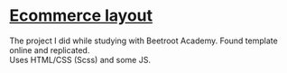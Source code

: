 # [Ecommerce layout](https://lesovikova.github.io/layout_flex/)
The project I did while studying with Beetroot Academy. Found template online and replicated.   
Uses HTML/CSS (Scss) and some JS.
